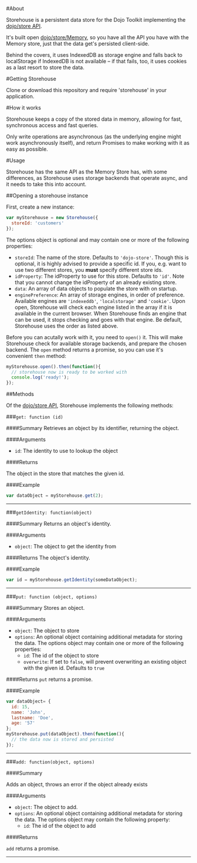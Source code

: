 #About

Storehouse is a persistent data store for the Dojo Toolkit implementing the [dojo/store API](http://dojotoolkit.org/reference-guide/1.8/dojo/store.html).

It's built open [dojo/store/Memory](http://dojotoolkit.org/reference-guide/1.8/dojo/store/Memory.html), so you have all the API you have with the Memory store, just that the data get's persisted client-side.

Behind the covers, it uses IndexedDB as storage engine and falls back to localStorage if IndexedDB is not available – if that fails, too, it uses cookies as a last resort to store the data.

#Getting Storehouse

Clone or download this repository and require 'storehouse' in your application.

#How it works

Storehouse keeps a copy of the stored data in memory, allowing for fast, synchronous access and fast queries.

Only write operations are asynchronous (as the underlying engine might work asynchronously itself), and return Promises to make working with it as easy as possible.

#Usage

Storehouse has the same API as the Memory Store has, with some differences, as Storehouse uses storage backends that operate async, and it needs to take this into account.

##Opening a storehouse instance

First, create a new instance:

```javascript
var myStorehouse = new Storehouse({
  storeId: 'customers'
});
```

The options object is optional and may contain one or more of the following properties:

* `storeId`: The name of the store. Defaults to `'dojo-store'`. Though this is optional, it is highly advised to provide a specific id. If you, e.g. want to use two different stores, you **must** specify different store ids.
* `idProperty`: The idProperty to use for this store. Defaults to `'id'`. Note that you cannot change the idProperty of an already existing store.
* `data`: An array of data objects to populate the store with on startup.
* `enginePreference`: An array of storage engines, in order of preference. Available engines are `'indexeddb'`, `'localstorage'` and `'cookie'`. Upon open, Storehouse will check each engine listed in the array if it is available in the current browser. When Storehouse finds an engine that can be used, it stops checking and goes with that engine. Be default, Storehouse uses the order as listed above.

Before you can acutally work with it, you need to `open()` it. This will make Storehouse check for available storage backends, and prepare the chosen backend. The `open` method returns a promise, so you can use it's convenient `then` method:

```javascript
myStorehouse.open().then(function(){
  // storehouse now is ready to be worked with
  console.log('ready!');
});
```
##Methods

Of the [dojo/store API](http://dojotoolkit.org/reference-guide/1.8/dojo/store.html#api), Storehouse implements the following methods:


###`get: function (id)`

####Summary
Retrieves an object by its identifier, returning the object.

####Arguments

* `id`: The identity to use to lookup the object

####Returns

The object in the store that matches the given id.

####Example

```javascript
var dataObject = myStorehouse.get(2);
```

---

###`getIdentity: function(object)`

####Summary
Returns an object's identity.

####Arguments
* `object`: The object to get the identity from

####Returns
The object's identity.	

####Example

```javascript
var id = myStorehouse.getIdentity(someDataObject);
```

---
	

###`put: function (object, options)`

####Summary
Stores an object.

####Arguments

* `object`: The object to store
* `options`: An optional object containing additional metadata for storing the data. The options object may contain one or more of the following properties:
  * `id`: The id of the object to store
  * `overwrite`: If set to `false`, will prevent overwriting an existing object with the given id. Defaults to `true`

####Returns
`put` returns a promise.

####Example

```javascript
var dataObject= {
  id: 15,
  name: 'John',
  lastname: 'Doe',
  age: '57'
};
myStorehouse.put(dataObject).then(function(){
  // the data now is stored and persisted
});
```

---

###`add: function(object, options)`

####Summary

Adds an object, throws an error if the object already exists

####Arguments

* `object`: The object to add.
* `options`: An optional object containing additional metadata for storing the data. The options object may contain the following property:
  * `id`: The id of the object to add

####Returns

`add` returns a promise.

---

